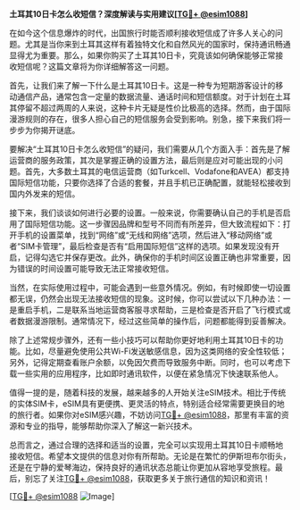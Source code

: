 **土耳其10日卡怎么收短信？深度解读与实用建议[[TG💪+ @esim1088](https://t.me/s/esim1088)]**

在如今这个信息爆炸的时代，出国旅行时能否顺利接收短信成了许多人关心的问题。尤其是当你来到土耳其这样有着独特文化和自然风光的国家时，保持通讯畅通显得尤为重要。那么，如果你购买了土耳其10日卡，究竟该如何确保能够正常接收短信呢？这篇文章将为你详细解答这一问题。

首先，让我们来了解一下什么是土耳其10日卡。这是一种专为短期游客设计的移动通信产品，通常包含一定量的数据流量、通话时间和短信额度。对于计划在土耳其停留不超过两周的人来说，这种卡片无疑是性价比极高的选择。然而，由于国际漫游规则的存在，很多人担心自己的短信服务会受到影响。别急，接下来我们将一步步为你揭开谜底。

要解决“土耳其10日卡怎么收短信”的疑问，我们需要从几个方面入手：首先是了解运营商的服务政策，其次是掌握正确的设置方法，最后则是应对可能出现的小问题。首先，大多数土耳其的电信运营商（如Turkcell、Vodafone和AVEA）都支持国际短信功能，只要你选择了合适的套餐，并且手机已正确配置，就能轻松接收到国内外发来的短信。

接下来，我们谈谈如何进行必要的设置。一般来说，你需要确认自己的手机是否启用了国际短信功能。这一步骤因品牌和型号不同而有所差异，但大致流程如下：打开手机的设置菜单，找到“网络”或“无线和网络”选项，然后进入“移动网络”或者“SIM卡管理”，最后检查是否有“启用国际短信”这样的选项。如果发现没有开启，记得勾选它并保存更改。此外，确保你的手机时间区设置正确也非常重要，因为错误的时间设置可能导致无法正常接收短信。

当然，在实际使用过程中，可能会遇到一些意外情况。例如，有时候即使一切设置都无误，仍然会出现无法接收短信的现象。这时候，你可以尝试以下几种办法：一是重启手机，二是联系当地运营商客服寻求帮助，三是检查是否开启了飞行模式或者数据漫游限制。通常情况下，经过这些简单的操作后，问题都能得到妥善解决。

除了上述常规步骤外，还有一些小技巧可以帮助你更好地利用土耳其10日卡的功能。比如，尽量避免使用公共Wi-Fi发送敏感信息，因为这类网络的安全性较低；另外，记得定期查看账户余额，以免因欠费而导致服务中断。同时，也可以考虑下载一些实用的应用程序，比如即时通讯软件，以便在紧急情况下快速联系他人。

值得一提的是，随着科技的发展，越来越多的人开始关注eSIM技术。相比于传统的实体SIM卡，eSIM具有更便携、更灵活的特点，特别适合经常需要更换目的地的旅行者。如果你对eSIM感兴趣，不妨访问[TG💪+ @esim1088](https://t.me/s/esim1088)，那里有丰富的资源和专业的指导，能够帮助你深入了解这一新兴技术。

总而言之，通过合理的选择和适当的设置，完全可以实现用土耳其10日卡顺畅地接收短信。希望本文提供的信息对你有所帮助。无论是在繁忙的伊斯坦布尔街头，还是在宁静的爱琴海边，保持良好的通讯状态总能让你更加从容地享受旅程。最后，别忘了关注[TG💪+ @esim1088](https://t.me/s/esim1088)，获取更多关于旅行通信的知识和资讯！

[[TG💪+ @esim1088](https://t.me/s/esim1088) ![Image](https://i.postimg.cc/4NQfJmqS/Snipaste-2025-05-13-00-14-12.png)]